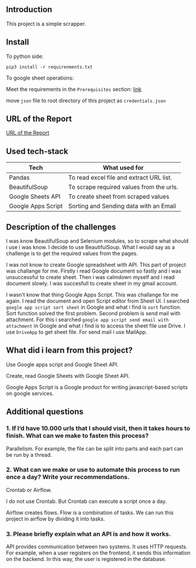 ## Introduction

This project is a simple scrapper.

## Install

To python side:

    pip3 install -r requirenments.txt

To google sheet operations: 

Meet the requirements in the `Prerequisites` section: [link](https://developers.google.com/sheets/api/quickstart/python#prerequisites)

move `json` file to root directory of this project as `credentials.json`

## URL of the Report

[URL of the Report](https://docs.google.com/spreadsheets/d/1xZymSWuICK77f2aWWbgV39CwlwQM8TLLbN-XjZSJaJA/edit?usp=sharing)

## Used tech-stack

Tech | What used for
---- | -------------
Pandas | To read excel file and extract URL list.
BeautifulSoup | To scrape required values from the urls.
Google Sheets API | To create sheet from scraped values
Google Apps Script | Sorting and Sending data with an Email

## Description of the challenges

I was know BeautifulSoup and Selenium modules, so to scrape what should i use i was know. I decide to use BeautifulSoup. What I would say as a challenge is to get the required values from the pages.

I was not know to create Google spreadsheet with API. This part of project was challange for me. Firstly i read Google document so fastly and i was unsuccessful to create sheet. Then i was calmdown myself and i read document slowly. I was succesfull to create sheet in my gmail account.

I wasn't know that thing Google Apps Script. This was challange for me again. I read the document and open Script editor from Sheet UI. I searched `google app script sort sheet` in Google and what i find is `sort` function. Sort function solved the first problem. Second problem is send mail with attachment. For this i searched `google app script send email with attachment` in Google and what i find is to access the sheet file use Drive. I use `DriveApp` to get sheet file. For send mail i use MailApp.

## What did i learn from this project?

Use Google apps script and Google Sheet API.

Create, read Google Sheets with Google Sheet API.

Google Apps Script is a Google product for writing javascript-based scripts on google services.

## Additional questions

### 1. If I’d have 10.000 urls that I should visit, then it takes hours to finish. What can we make to fasten this process?

Parallelism. For example, the file can be split into parts and each part can be run by a thread.

### 2. What can we make or use to automate this process to run once a day? Write your recommendations.

Crontab or Airflow.

I do not use Crontab. But Crontab can execute a script once a day.

Airflow creates flows. Flow is a combination of tasks. We can run this project in airflow by dividing it into tasks.

### 3. Please briefly explain what an API is and how it works.

API provides communication between two systems. It uses HTTP requests. For example, when a user registers on the frontend, it sends this information on the backend. In this way, the user is registered in the database.